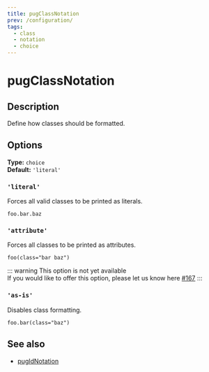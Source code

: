 ```yaml
---
title: pugClassNotation
prev: /configuration/
tags:
  - class
  - notation
  - choice
---
```


# pugClassNotation

## Description

Define how classes should be formatted.

## Options

**Type:** `choice`  
**Default:** `'literal'`

### `'literal'`

Forces all valid classes to be printed as literals.

```pug
foo.bar.baz
```

### `'attribute'`

Forces all classes to be printed as attributes.

```pug
foo(class="bar baz")
```

::: warning
This option is not yet available  
If you would like to offer this option, please let us know here [#167](https://github.com/prettier/plugin-pug/issues/167)
:::

### `'as-is'`

Disables class formatting.

```pug
foo.bar(class="baz")
```

## See also

- [pugIdNotation](./pugIdNotation.md)

